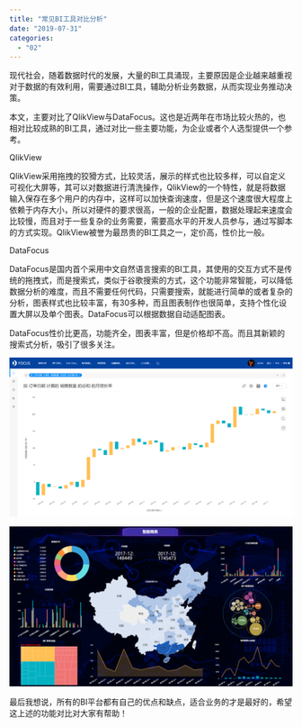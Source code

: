```yaml
---
title: "常见BI工具对比分析"
date: "2019-07-31"
categories: 
  - "02"
---
```


现代社会，随着数据时代的发展，大量的BI工具涌现，主要原因是企业越来越重视对于数据的有效利用，需要通过BI工具，辅助分析业务数据，从而实现业务推动决策。

本文，主要对比了QlikView与DataFocus。这也是近两年在市场比较火热的，也相对比较成熟的BI工具，通过对比一些主要功能，为企业或者个人选型提供一个参考。

QlikView

QlikView采用拖拽的狡猾方式，比较灵活，展示的样式也比较多样，可以自定义可视化大屏等，其可以对数据进行清洗操作，QlikView的一个特性，就是将数据输入保存在多个用户的内存中，这样可以加快查询速度，但是这个速度很大程度上依赖于内存大小，所以对硬件的要求很高，一般的企业配置，数据处理起来速度会比较慢，而且对于一些复杂的业务需要，需要高水平的开发人员参与，通过写脚本的方式实现。QlikView被誉为最昂贵的BI工具之一，定价高，性价比一般。

DataFocus

DataFocus是国内首个采用中文自然语言搜索的BI工具，其使用的交互方式不是传统的拖拽式，而是搜索式，类似于谷歌搜索的方式，这个功能非常智能，可以降低数据分析的难度，而且不需要任何代码，只需要搜索，就能进行简单的或者复杂的分析，图表样式也比较丰富，有30多种，而且图表制作也很简单，支持个性化设置大屏以及单个图表。DataFocus可以根据数据自动适配图表。

DataFocus性价比更高，功能齐全，图表丰富，但是价格却不高。而且其新颖的搜索式分析，吸引了很多关注。

![](images/word-image-485.png)

![](images/word-image-486.png)

最后我想说，所有的BI平台都有自己的优点和缺点，适合业务的才是最好的，希望这上述的功能对比对大家有帮助！
